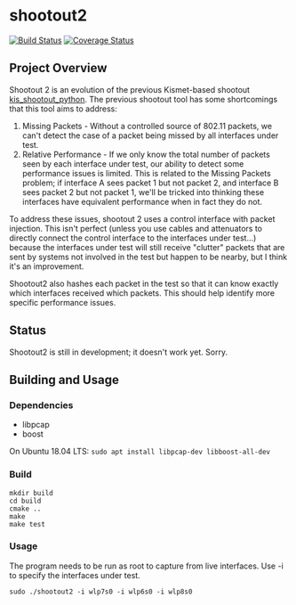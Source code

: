 # shootout2

[![Build Status](https://travis-ci.com/deltj/shootout2.svg?branch=master)](https://travis-ci.com/deltj/shootout2) [![Coverage Status](https://coveralls.io/repos/github/deltj/shootout2/badge.svg?branch=master)](https://coveralls.io/github/deltj/shootout2?branch=master)

## Project Overview

Shootout 2 is an evolution of the previous Kismet-based shootout [kis_shootout_python](https://github.com/deltj/kis_shootout_python).  The previous shootout tool has some shortcomings that this tool aims to address:
1. Missing Packets - Without a controlled source of 802.11 packets, we can't detect the case of a packet being missed by all interfaces under test.
2. Relative Performance - If we only know the total number of packets seen by each interface under test, our ability to detect some performance issues is limited.  This is related to the Missing Packets problem; if interface A sees packet 1 but not packet 2, and interface B sees packet 2 but not packet 1, we'll be tricked into thinking these interfaces have equivalent performance when in fact they do not.

To address these issues, shootout 2 uses a control interface with packet injection.  This isn't perfect (unless you use cables and attenuators to directly connect the control interface to the interfaces under test...) because the interfaces under test will still receive "clutter" packets that are sent by systems not involved in the test but happen to be nearby, but I think it's an improvement.

Shootout2 also hashes each packet in the test so that it can know exactly which interfaces received which packets.  This should help identify more specific performance issues.

## Status

Shootout2 is still in development; it doesn't work yet.  Sorry.

## Building and Usage

### Dependencies

* libpcap
* boost

On Ubuntu 18.04 LTS:
`sudo apt install libpcap-dev libboost-all-dev`

### Build

```
mkdir build
cd build
cmake ..
make
make test
```

### Usage

The program needs to be run as root to capture from live interfaces.  Use -i to 
specify the interfaces under test.

`sudo ./shootout2 -i wlp7s0 -i wlp6s0 -i wlp8s0`
